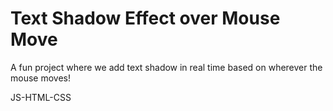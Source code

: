 # Text Shadow Effect over Mouse Move

A fun project where we add text shadow in real time based on wherever the mouse moves!

JS-HTML-CSS